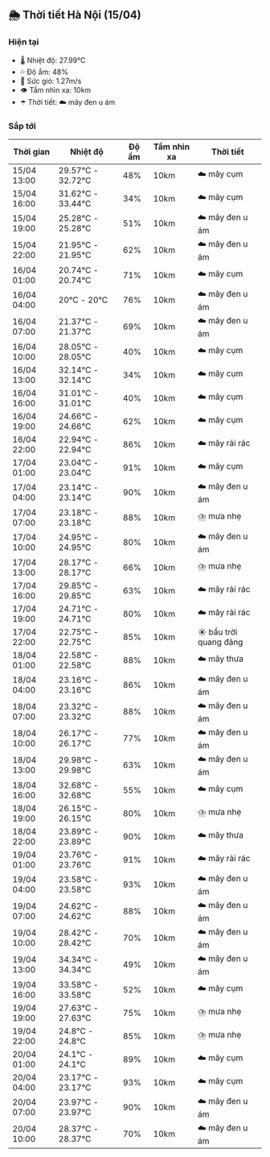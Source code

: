 ## 🌦️ Thời tiết Hà Nội (15/04)

### Hiện tại

- 🌡️ Nhiệt độ: 27.99℃
- 💦 Độ ẩm: 48%
- 💨 Sức gió: 1.27m/s
- 👁️ Tầm nhìn xa: 10km
- ☂️ Thời tiết: ☁️ mây đen u ám

### Sắp tới

| Thời gian | Nhiệt độ | Độ ẩm | Tầm nhìn xa | Thời tiết |
| --- | --- | --- | --- | --- |
| 15/04 13:00 | 29.57℃ - 32.72℃ | 48% | 10km | ☁️ mây cụm |
| 15/04 16:00 | 31.62℃ - 33.44℃ | 34% | 10km | ☁️ mây cụm |
| 15/04 19:00 | 25.28℃ - 25.28℃ | 51% | 10km | ☁️ mây đen u ám |
| 15/04 22:00 | 21.95℃ - 21.95℃ | 62% | 10km | ☁️ mây đen u ám |
| 16/04 01:00 | 20.74℃ - 20.74℃ | 71% | 10km | ☁️ mây cụm |
| 16/04 04:00 | 20℃ - 20℃ | 76% | 10km | ☁️ mây đen u ám |
| 16/04 07:00 | 21.37℃ - 21.37℃ | 69% | 10km | ☁️ mây đen u ám |
| 16/04 10:00 | 28.05℃ - 28.05℃ | 40% | 10km | ☁️ mây cụm |
| 16/04 13:00 | 32.14℃ - 32.14℃ | 34% | 10km | ☁️ mây cụm |
| 16/04 16:00 | 31.01℃ - 31.01℃ | 40% | 10km | ☁️ mây cụm |
| 16/04 19:00 | 24.66℃ - 24.66℃ | 62% | 10km | ☁️ mây cụm |
| 16/04 22:00 | 22.94℃ - 22.94℃ | 86% | 10km | ☁️ mây rải rác |
| 17/04 01:00 | 23.04℃ - 23.04℃ | 91% | 10km | ☁️ mây cụm |
| 17/04 04:00 | 23.14℃ - 23.14℃ | 90% | 10km | ☁️ mây đen u ám |
| 17/04 07:00 | 23.18℃ - 23.18℃ | 88% | 10km | ⛈️ mưa nhẹ |
| 17/04 10:00 | 24.95℃ - 24.95℃ | 80% | 10km | ☁️ mây đen u ám |
| 17/04 13:00 | 28.17℃ - 28.17℃ | 66% | 10km | ⛈️ mưa nhẹ |
| 17/04 16:00 | 29.85℃ - 29.85℃ | 63% | 10km | ☁️ mây rải rác |
| 17/04 19:00 | 24.71℃ - 24.71℃ | 80% | 10km | ☁️ mây rải rác |
| 17/04 22:00 | 22.75℃ - 22.75℃ | 85% | 10km | ☀️ bầu trời quang đãng |
| 18/04 01:00 | 22.58℃ - 22.58℃ | 88% | 10km | ☁️ mây thưa |
| 18/04 04:00 | 23.16℃ - 23.16℃ | 86% | 10km | ☁️ mây đen u ám |
| 18/04 07:00 | 23.32℃ - 23.32℃ | 88% | 10km | ☁️ mây đen u ám |
| 18/04 10:00 | 26.17℃ - 26.17℃ | 77% | 10km | ☁️ mây đen u ám |
| 18/04 13:00 | 29.98℃ - 29.98℃ | 63% | 10km | ☁️ mây đen u ám |
| 18/04 16:00 | 32.68℃ - 32.68℃ | 55% | 10km | ☁️ mây cụm |
| 18/04 19:00 | 26.15℃ - 26.15℃ | 80% | 10km | ⛈️ mưa nhẹ |
| 18/04 22:00 | 23.89℃ - 23.89℃ | 90% | 10km | ☁️ mây thưa |
| 19/04 01:00 | 23.76℃ - 23.76℃ | 91% | 10km | ☁️ mây rải rác |
| 19/04 04:00 | 23.58℃ - 23.58℃ | 93% | 10km | ☁️ mây đen u ám |
| 19/04 07:00 | 24.62℃ - 24.62℃ | 88% | 10km | ☁️ mây đen u ám |
| 19/04 10:00 | 28.42℃ - 28.42℃ | 70% | 10km | ☁️ mây đen u ám |
| 19/04 13:00 | 34.34℃ - 34.34℃ | 49% | 10km | ☁️ mây đen u ám |
| 19/04 16:00 | 33.58℃ - 33.58℃ | 52% | 10km | ☁️ mây cụm |
| 19/04 19:00 | 27.63℃ - 27.63℃ | 75% | 10km | ⛈️ mưa nhẹ |
| 19/04 22:00 | 24.8℃ - 24.8℃ | 85% | 10km | ⛈️ mưa nhẹ |
| 20/04 01:00 | 24.1℃ - 24.1℃ | 89% | 10km | ☁️ mây cụm |
| 20/04 04:00 | 23.17℃ - 23.17℃ | 93% | 10km | ☁️ mây cụm |
| 20/04 07:00 | 23.97℃ - 23.97℃ | 90% | 10km | ☁️ mây đen u ám |
| 20/04 10:00 | 28.37℃ - 28.37℃ | 70% | 10km | ☁️ mây đen u ám |
